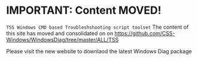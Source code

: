 # IMPORTANT: Content MOVED!
`TSS Windows CMD based Troubleshshooting script toolset`
The content of this site has moved and consolidated on on https://github.com/CSS-Windows/WindowsDiag/tree/master/ALL/TSS

Please visit the new website to downlaod the latest Windows Diag package
